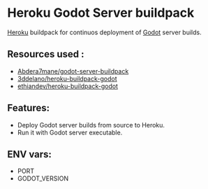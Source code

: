# Heroku Godot Server buildpack

[Heroku](https://heroku.com) buildpack for continuos deployment of [Godot](https://godotengine.org) server builds.

## Resources used :
- [Abdera7mane/godot-server-buildpack](https://github.com/Abdera7mane/godot-server-buildpack)
- [3ddelano/heroku-buildpack-godot](https://github.com/3ddelano/heroku-buildpack-godot)
- [ethiandev/heroku-buildpack-godot](https://github.com/lethiandev/heroku-buildpack-godot)

## Features:
- Deploy Godot server builds from source to Heroku.
- Run it with Godot server executable.

## ENV vars:
- PORT
- GODOT_VERSION
